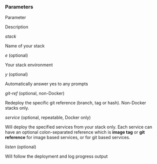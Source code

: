 ### Parameters



    

        

            
Parameter

            
Description

        

    

    

        

            
_stack_

            
Name of your stack

        

        

        	
_e_ (optional)

        	
Your stack environment

        

        

            
_y_ (optional)

            
Automatically answer yes to any prompts

        

        

            
_git-ref_ (optional, non-Docker)

            
Redeploy the specific git reference (branch, tag or hash). Non-Docker stacks only.

        

        

            
_service_ (optional, repeatable, Docker only)

            
Will deploy the specified services from your stack only. Each service can have an optional colon-separated reference which is **image tag** or **git reference** for image based services, or for git based services.

        

        

            
_listen_ (optional)

            
Will follow the deployment and log progress output

        

    





